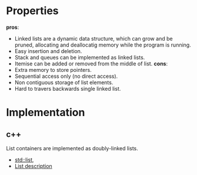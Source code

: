 # Properties

**pros**:
* Linked lists are a dynamic data structure, which can grow and 
be pruned, allocating and deallocatig memory while the program is running.
* Easy insertion and deletion.
* Stack and queues can be implemented as linked lists.
* Itemise can be added or removed from the middle of list.
**cons**:
* Extra memory to store pointers.
* Sequential access only (no direct access).
* Non contiguous storage of list elements.
* Hard to travers backwards single linked list.

# Implementation

## c++
List containers are implemented as doubly-linked lists.
* [std::list](http://www.cplusplus.com/reference/list/list/list/), 
* [List description](http://www.cplusplus.com/reference/list/list/)
